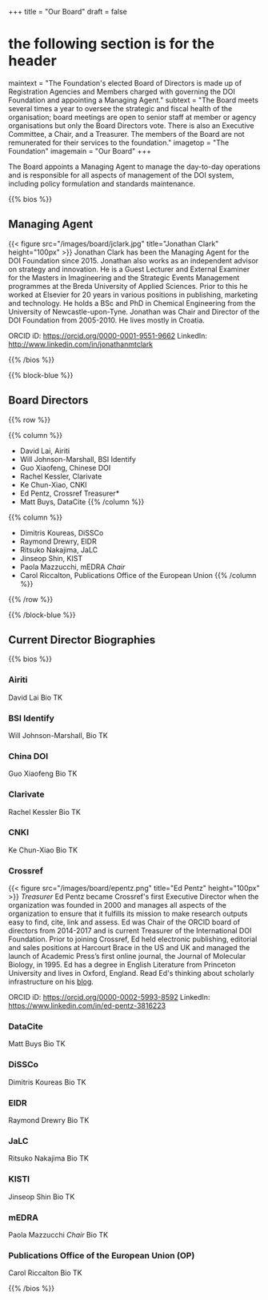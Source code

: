+++
title = "Our Board"
draft = false
# the following section is for the header
maintext = "The Foundation's elected Board of Directors is made up of Registration Agencies and Members charged with governing the DOI Foundation and appointing a Managing Agent."
subtext = "The Board meets several times a year to oversee the strategic and fiscal health of the organisation; board meetings are open to senior staff at member or agency organisations but only the Board Directors vote. There is also an Executive Committee, a Chair, and a Treasurer. The members of the Board are not remunerated for their services to the foundation."
imagetop = "The Foundation"
imagemain = "Our Board"
+++


The Board appoints a Managing Agent to manage the day-to-day operations and is responsible for all aspects of management of the DOI system, including policy formulation and standards maintenance. 

{{% bios %}}

## Managing Agent
{{< figure src="/images/board/jclark.jpg" title="Jonathan Clark" height="100px" >}} 
Jonathan Clark has been the Managing Agent for the DOI Foundation since 2015. Jonathan also works as an independent advisor on strategy and innovation. He is a Guest Lecturer and External Examiner for the Masters in Imagineering and the Strategic Events Management programmes at the Breda University of Applied Sciences. Prior to this he worked at Elsevier for 20 years in various positions in publishing, marketing and technology. He holds a BSc and PhD in Chemical Engineering from the University of Newcastle-upon-Tyne. Jonathan was Chair and Director of the DOI Foundation from 2005-2010. He lives mostly in Croatia.

ORCID iD: https://orcid.org/0000-0001-9551-9662
LinkedIn: http://www.linkedin.com/in/jonathanmtclark

{{% /bios %}}


{{% block-blue %}}

## Board Directors

{{% row %}}

{{% column %}}
- David Lai, Airiti
- Will Johnson-Marshall, BSI Identify
- Guo Xiaofeng, Chinese DOI
- Rachel Kessler, Clarivate
- Ke Chun-Xiao, CNKI
- Ed Pentz, Crossref Treasurer*
- Matt Buys, DataCite
{{% /column %}}

{{% column %}}
- Dimitris Koureas, DiSSCo
- Raymond Drewry, EIDR
- Ritsuko Nakajima, JaLC
- Jinseop Shin, KIST
- Paola Mazzucchi, mEDRA *Chair*
- Carol Riccalton, Publications Office of the European Union
{{% /column %}}

{{% /row %}}

{{% /block-blue %}}

## Current Director Biographies

{{% bios %}}


### Airiti

David Lai
Bio TK

### BSI Identify

Will Johnson-Marshall,
Bio TK

### China DOI

Guo Xiaofeng
Bio TK

### Clarivate

Rachel Kessler
Bio TK

### CNKI 

Ke Chun-Xiao
Bio TK

### Crossref
{{< figure src="/images/board/epentz.png" title="Ed Pentz" height="100px" >}} 
*Treasurer*
Ed Pentz became Crossref's first Executive Director when the organization was founded in 2000 and manages all aspects of the organization to ensure that it fulfills its mission to make research outputs easy to find, cite, link and assess. Ed was Chair of the ORCID board of directors from 2014-2017 and is current Treasurer of the International DOI Foundation. Prior to joining Crossref, Ed held electronic publishing, editorial and sales positions at Harcourt Brace in the US and UK and managed the launch of Academic Press’s first online journal, the Journal of Molecular Biology, in 1995. Ed has a degree in English Literature from Princeton University and lives in Oxford, England. Read Ed's thinking about scholarly infrastructure on his [blog](https://www.crossref.org/authors/ed-pentz/).

ORCID iD: https://orcid.org/0000-0002-5993-8592
LinkedIn: https://www.linkedin.com/in/ed-pentz-3816223

### DataCite

Matt Buys
Bio TK

### DiSSCo

Dimitris Koureas
Bio TK

### EIDR

Raymond Drewry
Bio TK

### JaLC

Ritsuko Nakajima
Bio TK

### KISTI

Jinseop Shin
Bio TK

### mEDRA

Paola Mazzucchi
*Chair*
Bio TK

### Publications Office of the European Union (OP)

Carol Riccalton
Bio TK

{{% /bios %}}